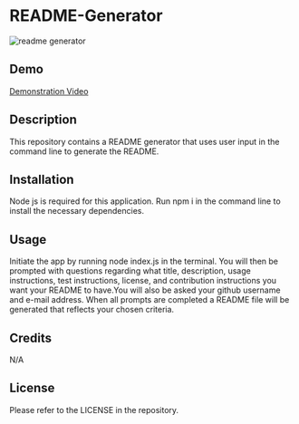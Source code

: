 # README-Generator
![readme generator](https://github.com/ThirstyWombat/README-Generator/assets/122827259/f0f00e23-c42f-41c4-a386-725700da397c)

## Demo

<a href="https://drive.google.com/file/d/12tacYtw2FWw8refkb6jGOOSUz5Mkb-T1/view">Demonstration Video</a>

## Description

This repository contains a README generator that uses user input in the command line to generate the README.

## Installation

Node js is required for this application. Run npm i in the command line to install the necessary dependencies.

## Usage

Initiate the app by running node index.js in the terminal. You will then be prompted with questions regarding what title, description, usage instructions, test instructions, license, and contribution instructions you want your README to have.You will also be asked your github username and e-mail address. When all prompts are completed a README file will be generated that reflects your chosen criteria.

## Credits

N/A

## License

Please refer to the LICENSE in the repository.
